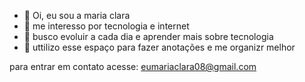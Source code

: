 - 👋 Oi, eu sou a maria clara
- 👀 me interesso por tecnologia e internet
- 🌱 busco evoluir a cada dia e aprender mais sobre tecnologia
- 💞️ uttilizo esse espaço para fazer anotações e me organizr melhor
  

para entrar em contato acesse: eumariaclara08@gmail.com
